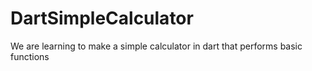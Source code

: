 # DartSimpleCalculator
We are learning to make a simple calculator in dart that performs basic functions 
